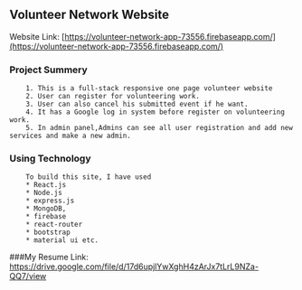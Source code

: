 ## Volunteer Network Website 

Website Link: [https://volunteer-network-app-73556.firebaseapp.com/](https://volunteer-network-app-73556.firebaseapp.com/)

### Project Summery  
    
        1. This is a full-stack responsive one page volunteer website 
        2. User can register for volunteering work. 
        3. User can also cancel his submitted event if he want. 
        4. It has a Google log in system before register on volunteering work.
        5. In admin panel,Admins can see all user registration and add new services and make a new admin.   
    


### Using Technology

        To build this site, I have used        
        * React.js 
        * Node.js
        * express.js
        * MongoDB, 
        * firebase
        * react-router
        * bootstrap
        * material ui etc.

###My Resume Link:
https://drive.google.com/file/d/17d6upjlYwXghH4zArJx7tLrL9NZa-QQ7/view









